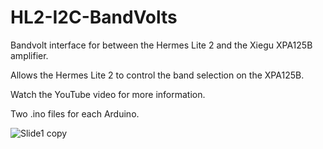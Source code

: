 # HL2-I2C-BandVolts

Bandvolt interface for between the Hermes Lite 2 and the Xiegu XPA125B amplifier.

Allows the Hermes Lite 2 to control the band selection on the XPA125B.

Watch the YouTube video for more information.

Two .ino files for each Arduino.

![Slide1 copy](https://github.com/TechMindsYT/HL2-I2C-BandVolts/assets/10533694/836dd4ac-a3ff-4677-a266-1500b3e7e13c)
